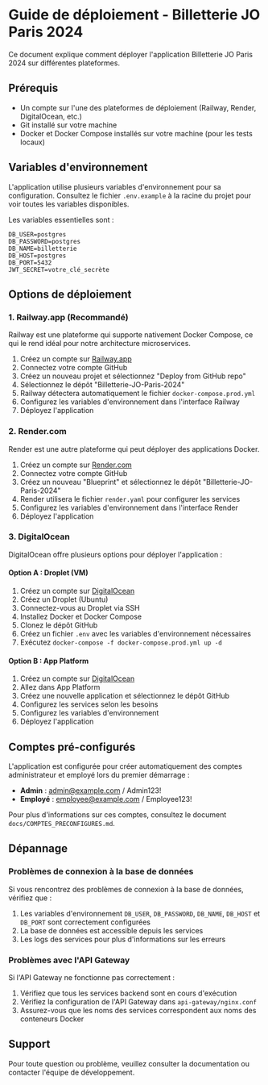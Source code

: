 # Guide de déploiement - Billetterie JO Paris 2024

Ce document explique comment déployer l'application Billetterie JO Paris 2024 sur différentes plateformes.

## Prérequis

- Un compte sur l'une des plateformes de déploiement (Railway, Render, DigitalOcean, etc.)
- Git installé sur votre machine
- Docker et Docker Compose installés sur votre machine (pour les tests locaux)

## Variables d'environnement

L'application utilise plusieurs variables d'environnement pour sa configuration. Consultez le fichier `.env.example` à la racine du projet pour voir toutes les variables disponibles.

Les variables essentielles sont :

```
DB_USER=postgres
DB_PASSWORD=postgres
DB_NAME=billetterie
DB_HOST=postgres
DB_PORT=5432
JWT_SECRET=votre_clé_secrète
```

## Options de déploiement

### 1. Railway.app (Recommandé)

Railway est une plateforme qui supporte nativement Docker Compose, ce qui le rend idéal pour notre architecture microservices.

1. Créez un compte sur [Railway.app](https://railway.app/)
2. Connectez votre compte GitHub
3. Créez un nouveau projet et sélectionnez "Deploy from GitHub repo"
4. Sélectionnez le dépôt "Billetterie-JO-Paris-2024"
5. Railway détectera automatiquement le fichier `docker-compose.prod.yml`
6. Configurez les variables d'environnement dans l'interface Railway
7. Déployez l'application

### 2. Render.com

Render est une autre plateforme qui peut déployer des applications Docker.

1. Créez un compte sur [Render.com](https://render.com/)
2. Connectez votre compte GitHub
3. Créez un nouveau "Blueprint" et sélectionnez le dépôt "Billetterie-JO-Paris-2024"
4. Render utilisera le fichier `render.yaml` pour configurer les services
5. Configurez les variables d'environnement dans l'interface Render
6. Déployez l'application

### 3. DigitalOcean

DigitalOcean offre plusieurs options pour déployer l'application :

#### Option A : Droplet (VM)

1. Créez un compte sur [DigitalOcean](https://www.digitalocean.com/)
2. Créez un Droplet (Ubuntu)
3. Connectez-vous au Droplet via SSH
4. Installez Docker et Docker Compose
5. Clonez le dépôt GitHub
6. Créez un fichier `.env` avec les variables d'environnement nécessaires
7. Exécutez `docker-compose -f docker-compose.prod.yml up -d`

#### Option B : App Platform

1. Créez un compte sur [DigitalOcean](https://www.digitalocean.com/)
2. Allez dans App Platform
3. Créez une nouvelle application et sélectionnez le dépôt GitHub
4. Configurez les services selon les besoins
5. Configurez les variables d'environnement
6. Déployez l'application

## Comptes pré-configurés

L'application est configurée pour créer automatiquement des comptes administrateur et employé lors du premier démarrage :

- **Admin** : admin@example.com / Admin123!
- **Employé** : employee@example.com / Employee123!

Pour plus d'informations sur ces comptes, consultez le document `docs/COMPTES_PRECONFIGURES.md`.

## Dépannage

### Problèmes de connexion à la base de données

Si vous rencontrez des problèmes de connexion à la base de données, vérifiez que :

1. Les variables d'environnement `DB_USER`, `DB_PASSWORD`, `DB_NAME`, `DB_HOST` et `DB_PORT` sont correctement configurées
2. La base de données est accessible depuis les services
3. Les logs des services pour plus d'informations sur les erreurs

### Problèmes avec l'API Gateway

Si l'API Gateway ne fonctionne pas correctement :

1. Vérifiez que tous les services backend sont en cours d'exécution
2. Vérifiez la configuration de l'API Gateway dans `api-gateway/nginx.conf`
3. Assurez-vous que les noms des services correspondent aux noms des conteneurs Docker

## Support

Pour toute question ou problème, veuillez consulter la documentation ou contacter l'équipe de développement.

